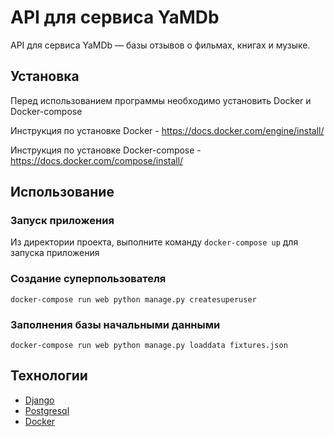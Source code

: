 # API для сервиса YaMDb

API для сервиса YaMDb — базы отзывов о фильмах, книгах и музыке.

## Установка

Перед использованием программы необходимо установить Docker и Docker-compose

Инструкция по установке Docker - https://docs.docker.com/engine/install/

Инструкция по установке Docker-compose - https://docs.docker.com/compose/install/

## Использование

### Запуск приложения

Из директории проекта, выполните команду `docker-compose up` для запуска приложения

### Создание суперпользователя

```
docker-compose run web python manage.py createsuperuser
```

### Заполнения базы начальными данными

```
docker-compose run web python manage.py loaddata fixtures.json
```

## Технологии

- [Django](https://www.djangoproject.com/)
- [Postgresql](https://www.postgresql.org/)
- [Docker](https://www.docker.com/)
